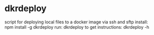 # dkrdeploy
script for deploying local files to a docker image via ssh and sftp
install: npm install -g dkrdeploy
run: dkrdeploy
to get instructions: dkrdeploy -h